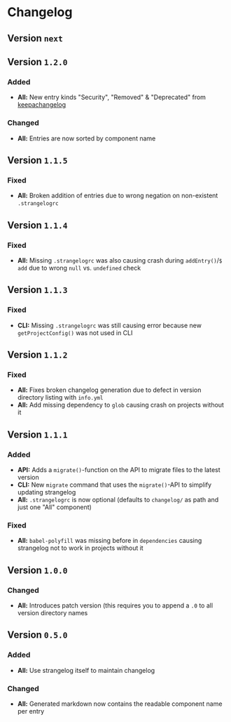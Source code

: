# Changelog

## Version `next`







## Version `1.2.0`

### Added
- **All:** New entry kinds "Security", "Removed" & "Deprecated" from [keepachangelog](http://keepachangelog.com/)

### Changed
- **All:** Entries are now sorted by component name



## Version `1.1.5`





### Fixed
- **All:** Broken addition of entries due to wrong negation on non-existent `.strangelogrc`

## Version `1.1.4`





### Fixed
- **All:** Missing `.strangelogrc` was also causing crash during `addEntry()`/`$ add` due to wrong `null` vs. `undefined` check

## Version `1.1.3`





### Fixed
- **CLI:** Missing `.strangelogrc` was still causing error because new `getProjectConfig()` was not used in CLI

## Version `1.1.2`





### Fixed
- **All:** Fixes broken changelog generation due to defect in version directory listing with `info.yml`
- **All:** Add missing dependency to `glob` causing crash on projects without it

## Version `1.1.1`

### Added
- **API:** Adds a `migrate()`-function on the API to migrate files to the latest version
- **CLI:** New `migrate` command that uses the `migrate()`-API to simplify updating strangelog
- **All:** `.strangelogrc` is now optional (defaults to `changelog/` as path and just one "All" component)



### Fixed
- **All:** `babel-polyfill` was missing before in `dependencies` causing strangelog not to work in projects without it

## Version `1.0.0`



### Changed
- **All:** Introduces patch version (this requires you to append a `.0` to all version directory names



## Version `0.5.0`

### Added
- **All:** Use strangelog itself to maintain changelog

### Changed
- **All:** Generated markdown now contains the readable component name per entry

